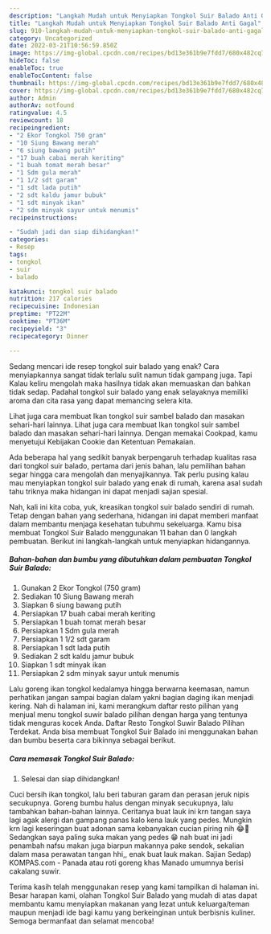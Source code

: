 ```yaml
---
description: "Langkah Mudah untuk Menyiapkan Tongkol Suir Balado Anti Gagal"
title: "Langkah Mudah untuk Menyiapkan Tongkol Suir Balado Anti Gagal"
slug: 910-langkah-mudah-untuk-menyiapkan-tongkol-suir-balado-anti-gagal
category: Uncategorized
date: 2022-03-21T10:56:59.850Z
image: https://img-global.cpcdn.com/recipes/bd13e361b9e7fdd7/680x482cq70/tongkol-suir-balado-foto-resep-utama.jpg
hideToc: false
enableToc: true
enableTocContent: false
thumbnail: https://img-global.cpcdn.com/recipes/bd13e361b9e7fdd7/680x482cq70/tongkol-suir-balado-foto-resep-utama.jpg
cover: https://img-global.cpcdn.com/recipes/bd13e361b9e7fdd7/680x482cq70/tongkol-suir-balado-foto-resep-utama.jpg
author: Admin
authorAv: notfound
ratingvalue: 4.5
reviewcount: 18
recipeingredient:
- "2 Ekor Tongkol 750 gram"
- "10 Siung Bawang merah"
- "6 siung bawang putih"
- "17 buah cabai merah keriting"
- "1 buah tomat merah besar"
- "1 Sdm gula merah"
- "1 1/2 sdt garam"
- "1 sdt lada putih"
- "2 sdt kaldu jamur bubuk"
- "1 sdt minyak ikan"
- "2 sdm minyak sayur untuk menumis"
recipeinstructions:

- "Sudah jadi dan siap dihidangkan!"
categories:
- Resep
tags:
- tongkol
- suir
- balado

katakunci: tongkol suir balado 
nutrition: 217 calories
recipecuisine: Indonesian
preptime: "PT22M"
cooktime: "PT36M"
recipeyield: "3"
recipecategory: Dinner

---
```



Sedang mencari ide resep tongkol suir balado yang enak? Cara menyiapkannya sangat tidak terlalu sulit namun tidak gampang juga. Tapi Kalau keliru mengolah maka hasilnya tidak akan memuaskan dan bahkan tidak sedap. Padahal tongkol suir balado yang enak selayaknya memiliki aroma dan cita rasa yang dapat memancing selera kita.


Lihat juga cara membuat Ikan tongkol suir sambel balado dan masakan sehari-hari lainnya. Lihat juga cara membuat Ikan tongkol suir sambel balado dan masakan sehari-hari lainnya. Dengan memakai Cookpad, kamu menyetujui Kebijakan Cookie dan Ketentuan Pemakaian.

Ada beberapa hal yang sedikit banyak berpengaruh terhadap kualitas rasa dari tongkol suir balado, pertama dari jenis bahan, lalu pemilihan bahan segar hingga cara mengolah dan menyajikannya. Tak perlu pusing kalau mau menyiapkan tongkol suir balado yang enak di rumah, karena asal sudah tahu triknya maka hidangan ini dapat menjadi sajian spesial.


Nah, kali ini kita coba, yuk, kreasikan tongkol suir balado sendiri di rumah. Tetap dengan bahan yang sederhana, hidangan ini dapat memberi manfaat dalam membantu menjaga kesehatan tubuhmu sekeluarga. Kamu bisa membuat Tongkol Suir Balado menggunakan 11 bahan dan 0 langkah pembuatan. Berikut ini langkah-langkah untuk menyiapkan hidangannya.

<!--inarticleads1-->

##### Bahan-bahan dan bumbu yang dibutuhkan dalam pembuatan Tongkol Suir Balado:

1. Gunakan 2 Ekor Tongkol (750 gram)
1. Sediakan 10 Siung Bawang merah
1. Siapkan 6 siung bawang putih
1. Persiapkan 17 buah cabai merah keriting
1. Persiapkan 1 buah tomat merah besar
1. Persiapkan 1 Sdm gula merah
1. Persiapkan 1 1/2 sdt garam
1. Persiapkan 1 sdt lada putih
1. Sediakan 2 sdt kaldu jamur bubuk
1. Siapkan 1 sdt minyak ikan
1. Persiapkan 2 sdm minyak sayur untuk menumis


Lalu goreng ikan tongkol kedalamya hingga berwarna keemasan, namun perhatikan jangan sampai bagian dalam yakni bagian daging ikan menjadi kering. Nah di halaman ini, kami merangkum daftar resto pilihan yang menjual menu tongkol suwir balado pilihan dengan harga yang tentunya tidak menguras kocek Anda. Daftar Resto Tongkol Suwir Balado Pilihan Terdekat. Anda bisa membuat Tongkol Suir Balado ini menggunakan bahan dan bumbu beserta cara bikinnya sebagai berikut. 

<!--inarticleads2-->

##### Cara memasak Tongkol Suir Balado:


1. Selesai dan siap dihidangkan!

Cuci bersih ikan tongkol, lalu beri taburan garam dan perasan jeruk nipis secukupnya. Goreng bumbu halus dengan minyak secukupnya, lalu tambahkan bahan-bahan lainnya. Ceritanya buat lauk ini krn tangan saya lagi agak alergi dan gampang panas kalo kena lauk yang pedes. Mungkin krn lagi keseringan buat adonan sama kebanyakan cucian piring nih 😂🤭 Sedangkan saya paling suka makan yang pedes 😁 nah buat ini jadi penambah nafsu makan juga biarpun makannya pake sendok, sekalian dalam masa perawatan tangan hhi,, enak buat lauk makan. Sajian Sedap) KOMPAS.com - Panada atau roti goreng khas Manado umumnya berisi cakalang suwir. 

Terima kasih telah menggunakan resep yang kami tampilkan di halaman ini. Besar harapan kami, olahan Tongkol Suir Balado yang mudah di atas dapat membantu kamu menyiapkan makanan yang lezat untuk keluarga/teman maupun menjadi ide bagi kamu yang berkeinginan untuk berbisnis kuliner. Semoga bermanfaat dan selamat mencoba!
